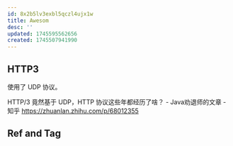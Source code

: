 ```yaml
---
id: 8x2b5lv3exbl5qczl4ujx1w
title: Awesom
desc: ''
updated: 1745595562656
created: 1745507941990
---
```


## HTTP3

使用了 UDP 协议。

HTTP/3 竟然基于 UDP，HTTP 协议这些年都经历了啥？ - Java劝退师的文章 - 知乎
https://zhuanlan.zhihu.com/p/68012355

## Ref and Tag